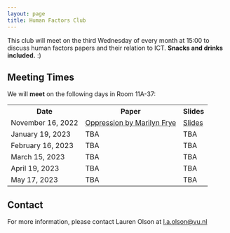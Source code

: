 ```yaml
---
layout: page
title: Human Factors Club
---
```


 This club will meet on the third Wednesday of every month at 15:00 to discuss human factors papers and their relation to ICT.  **Snacks and drinks included.** :)

## Meeting Times
 We will **meet** on the following days in Room 11A-37:
 
 <table>
   <tr>
     <th>Date</th>
     <th>Paper</th>
     <th>Slides</th>
   </tr>
   <tr>
     <td>November 16, 2022</td>
     <td><a href="http://www.victorkumar.org/uploads/6/1/5/2/61526489/frye_-_oppression.pdf">Oppression by Marilyn Frye</a></td>
     <td><a href="https://docs.google.com/presentation/d/1Fp1WCvMEtzoNe6VcjPVEP2-W97C1azHlIV9TmF1MFDs/edit?usp=sharing">Slides</a></td> 
  </tr>
 
   <tr>
     <td>January 19, 2023</td>
     <td>TBA</td>
    <td>TBA</td> 
   </tr>
   <tr>
     <td>February 16, 2023</td>
     <td>TBA</td>
    <td>TBA</td> 
   </tr>
   <tr>
     <td>March 15, 2023</td>
     <td>TBA</td>
    <td>TBA</td> 
   </tr>
   <tr>
     <td>April 19, 2023</td>
     <td>TBA</td>
    <td>TBA</td> 
   </tr>
   <tr>
     <td>May 17, 2023</td>
     <td>TBA</td>
    <td>TBA</td> 
   </tr>
 </table>

## Contact
 For more information, please contact Lauren Olson at l.a.olson@vu.nl
